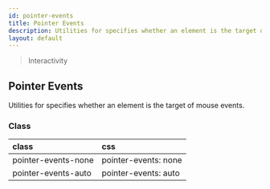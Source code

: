 ```yaml
---
id: pointer-events
title: Pointer Events
description: Utilities for specifies whether an element is the target of mouse events.
layout: default
---
```


> Interactivity

## Pointer Events

Utilities for specifies whether an element is the target of mouse events.

### Class

| <span class="px-3 py-1 text-white bg-charcoal-100 rounded-full">class</span> | <span class="px-3 py-1 text-white bg-charcoal-100 rounded-full">css</span> |
|:--|:--|
| pointer-events-none | pointer-events: none |
| pointer-events-auto | pointer-events: auto |


